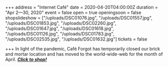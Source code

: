 +++
address = "Internet Café"
date = 2020-04-20T04:00:00Z
duration = "Apr 2—30, 2020"
event = false
open = true
openingsoon = false
shopslideshow = ["/uploads/DSC01076.jpg", "/uploads/DSC01557.jpg", "/uploads/DSC01853.jpg", "/uploads/DSC02260.jpg", "/uploads/DSC01647.jpg", "/uploads/DSC01618.jpg", "/uploads/DSC01126.jpg", "/uploads/DSC01783.jpg", "/uploads/DSC02535.jpg", "/uploads/DSC01632.jpg"]
tickets = false

+++
In light of the pandemic, Café Forgot has temporarily closed our brick and mortar location and has moved to the world-wide-web for the month of April. [**_Click to shop!_**](https://shop.cafeforgot.com/ "Click to shop")